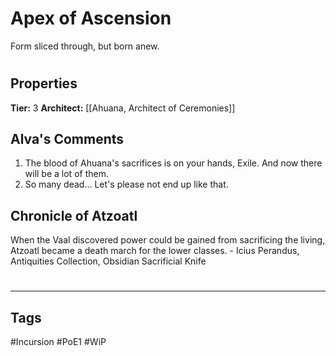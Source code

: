 # Apex of Ascension
Form sliced through, but born anew.

#
## Properties
**Tier:** 3
**Architect:** [[Ahuana, Architect of Ceremonies]]
## Alva's Comments
1. The blood of Ahuana's sacrifices is on your hands, Exile. And now there will be a lot of them.
2. So many dead... Let's please not end up like that.
## Chronicle of Atzoatl
When the Vaal discovered power could be gained from sacrificing the living, Atzoatl became a death march for the lower classes. - Icius Perandus, Antiquities Collection, Obsidian Sacrificial Knife

#
---
## Tags
#Incursion
#PoE1
#WiP
